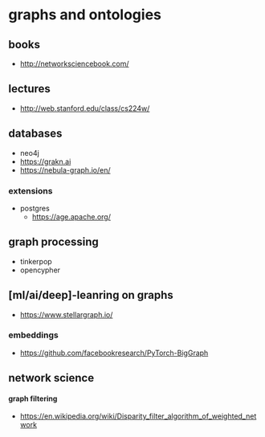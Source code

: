 # graphs and ontologies

## books

- http://networksciencebook.com/

## lectures

- http://web.stanford.edu/class/cs224w/

## databases
- neo4j
- https://grakn.ai
- https://nebula-graph.io/en/

### extensions

- postgres
  - https://age.apache.org/


## graph processing
- tinkerpop
- opencypher

## [ml/ai/deep]-leanring on graphs

- https://www.stellargraph.io/


### embeddings
- https://github.com/facebookresearch/PyTorch-BigGraph

## network science

#### graph filtering
- https://en.wikipedia.org/wiki/Disparity_filter_algorithm_of_weighted_network
